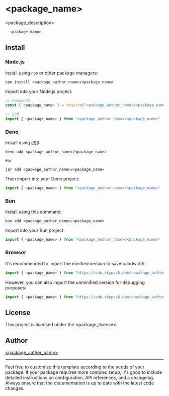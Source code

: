 # <package_name>

<package_description>

```ts
  <package_demo>
```

## Install

### Node.js

Install using `npm` or other package managers:

```
npm install <package_author_name>/<package_name>
```

Import into your Node.js project:

```js
// CommonJS
const { <package_name> } = require("<package_author_name>/<package_name>")

// ESM
import { <package_name> } from "<package_author_name>/<package_name>"
```

### Deno

Install using [JSR](https://jsr.io):

```shell
deno add <package_author_name>/<package_name>

#or

jsr add <package_author_name>/<package_name>
```

Then import into your Deno project:

```js
import { <package_name> } from "<package_author_name>/<package_name>"
```

### Bun

Install using this command:

```
bun add <package_author_name>/<package_name>
```

Import into your Bun project:

```js
import { <package_name> } from "<package_author_name>/<package_name>"
```

### Browser

It's recommended to import the minified version to save bandwidth:

```js
import { <package_name> } from "https://cdn.skypack.dev/<package_author_name>/<package_name>?min"
```

However, you can also import the unminified version for debugging purposes:

```js
import { <package_name> } from "https://cdn.skypack.dev/<package_author_name>/<package_name>"
```

## License

This project is licensed under the <package_license>.

## Author

[<package_author_name>](https://github.com/<package_author_name>)

---

Feel free to customize this template according to the needs of your package. If your package requires more complex setup, it's good to include detailed instructions on configuration, API references, and a changelog. Always ensure that the documentation is up to date with the latest code changes.
